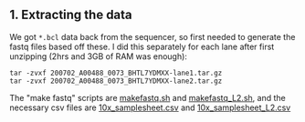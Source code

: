 ## 1. Extracting the data
We got `*.bcl` data back from the sequencer, so first needed to generate the fastq files based off these. I did this separately for each lane after first unzipping (2hrs and 3GB of RAM was enough):
```
tar -zvxf 200702_A00488_0073_BHTL7YDMXX-lane1.tar.gz
tar -zvxf 200702_A00488_0073_BHTL7YDMXX-lane2.tar.gz
```
The "make fastq" scripts are [makefastq.sh](https://github.com/laninsky/project_logs/blob/master/hectors_hologenome/3_10x_genome_assembly/makefastq.sh) and [makefastq_L2.sh](https://github.com/laninsky/project_logs/blob/master/hectors_hologenome/3_10x_genome_assembly/makefastq_L2.sh), and the necessary csv files are [10x_samplesheet.csv](https://github.com/laninsky/project_logs/blob/master/hectors_hologenome/3_10x_genome_assembly/10x_samplesheet.csv) and [10x_samplesheet_L2.csv](https://github.com/laninsky/project_logs/blob/master/hectors_hologenome/3_10x_genome_assembly/10x_samplesheet_L2.csv)
